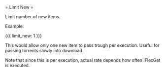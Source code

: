 = Limit New =

Limit number of new items.

Example:

{{{
limit_new: 1
}}}

This would allow only one new item to pass trough per execution.
Useful for passing torrents slowly into download.
        
Note that since this is per execution, actual rate depends how often
!FlexGet is executed.